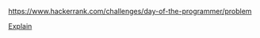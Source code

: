 https://www.hackerrank.com/challenges/day-of-the-programmer/problem

[Explain](https://www.hackerrank.com/challenges/day-of-the-programmer/forum/comments/329920)
